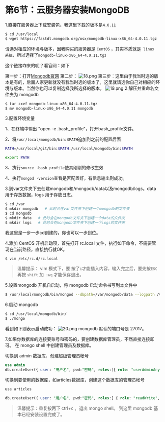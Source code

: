 # 第6节：云服务器安装MongoDB

1.直接在服务器上下载安装包，我这里下载的版本是`4.0.11`

```bash
$ cd /usr/local
$ wget https://fastdl.mongodb.org/osx/mongodb-linux-x86_64-4.0.11.tgz
```
请选对相应的环境与版本，因我购买的服务器是 `CentOS` ，其实本质就是` linux 系统`，所以选择了`mongodb-linux-x86_64-4.0.11.tgz`

这个链接咋来的呢？看官网：如下

第一步：打开[Mongodb官网](https://www.mongodb.com/)
第二步：
![18.png](/Users/xwl/Desktop/18.png)
第三步：这里由于我当时选的版本是有的，后面人家更新就没有我当时选的版本了，这里就请选你自己对相应的环境与版本。当然你也可以复制选择我所选择的版本。
![19.png](/Users/xwl/Desktop/19.png)
2.解压并重命名文件夹为 mongodb

```bash
$ tar zxvf mongodb-linux-x86_64-4.0.11.tgz
$ mv mongodb-linux-x86_64-4.0.11 mongodb
```


3.配置环境变量

1、在终端中输出 "open -e .bash_profile"，打开bash_profile文件。

2、将`/usr/local/mongodb/bin:$PATH`追加到之前的配置后面

```bash
PATH=/usr/local/git/bin:$PATH:/usr/local/mongodb/bin:$PATH

export PATH
```

3、执行`source .bash_profile`使其刚刚的修改生效

4、执行`mongod -version`查看是否配置好，有信息输出则成功。





3.到var文件夹下去创建mongodb和/mongodb/data以及mongodb/logs。data 用于存放数据，logs 用于存放日志。

```bash
$ cd /var
$ mkdir mongodb   # 此时会在var文件夹下创建一个mongodb的文件夹
$ cd mongodb
$ mkdir data   # 此时会在mongodb文件夹下创建一个data的文件夹
$ mkdir logs   # 此时会在mongodb文件夹下创建一个logs的文件夹
```
我这里是一步一步cd创建的，你也可以一步到位。

4.添加 CentOS 开机启动项，首先打开 rc.local 文件，执行如下命令，不需要管现在当前路径，直接执行就OK。
```bash
$ vim /etc/rc.d/rc.local
```
> 温馨提示： vim 模式下，要 按了` i `才能插入内容，输入完之后，要先按`ESC`再按 `shift` 加` :wq` 才能保存退出。

5.设置mongodb 开机自启动，将 mongodb 启动命令书写到本文件中
```bash
$ /usr/local/mongodb/bin/mongod --dbpath=/var/mongodb/data --logpath /var/mongodb/logs/log.log -fork
```
6.启动 mongodb

```bash
$ cd /usr/local/mongodb/bin/
$ ./mongo
```
看到如下则表示启动成功：
![20.png](/Users/xwl/Desktop/20.png)
mongodb 默认的端口号是 27017。

7.如果你数据库的连接要账号和密码的，要创建数据库管理员，不然直接连接即可。 在 mongo shell 中创建管理员及数据库。

切换到 admin 数据库，创建超级管理员帐号
```sql
use admin
db.createUser({ user: "用户名", pwd:"密码", roles:[{ role: "userAdminAnyDatabase", db: "admin" }] })
```
切换到要使用的数据库，如articles数据库，创建这个数据库的管理员帐号
```bash
use articles
```
```sql
db.createUser({ user: "用户名", pwd:"密码", roles:[ { role: "readWrite", db: "articles" }] //读写权限 })
```
> 温馨提示：重复按两下 ctrl+c ，退出 mongo shell。
> 到这里 mongodb 基本已经安装设置完成了。

